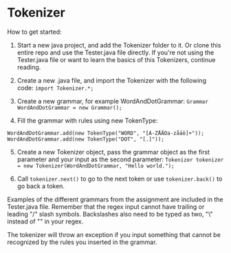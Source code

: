 # Tokenizer

How to get started:

1. Start a new java project, and add the Tokenizer folder to it. Or clone this entire repo and use the Tester.java file directly. If you're not using the Tester.java file or want to learn the basics of this Tokenizers, continue reading.

2. Create a new .java file, and import the Tokenizer with the following code:
```import Tokenizer.*;```

3. Create a new grammar, for example WordAndDotGrammar:
```Grammar WordAndDotGrammar = new Grammar();```

4. Fill the grammar with rules using new TokenType:
```
WordAndDotGrammar.add(new TokenType("WORD", "[A-ZÅÄÖa-zåäö]+"));
WordAndDotGrammar.add(new TokenType("DOT", "[.]"));
```

5. Create a new Tokenizer object, pass the grammar object as the first parameter and your input as the second parameter:
```Tokenizer tokenizer = new Tokenizer(WordAndDotGrammar, "Hello world.");```

6. Call ```tokenizer.next()``` to go to the next token or use ```tokenizer.back()``` to go back a token.

Examples of the different grammars from the assignment are included in the Tester.java file. Remember that the regex input cannot have trailing or leading "/" slash symbols. Backslashes also need to be typed as two, "\\" instead of "\" in your regex.

The tokenizer will throw an exception if you input something that cannot be recognized by the rules you inserted in the grammar.